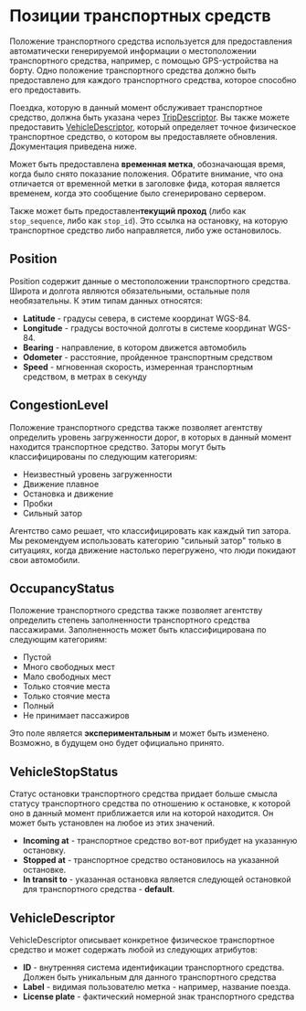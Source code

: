 # Позиции транспортных средств

Положение транспортного средства используется для предоставления автоматически генерируемой информации о местоположении транспортного средства, например, с помощью GPS-устройства на борту. Одно положение транспортного средства должно быть предоставлено для каждого транспортного средства, которое способно его предоставить.

Поездка, которую в данный момент обслуживает транспортное средство, должна быть указана через [TripDescriptor](../reference.md#message-tripdescriptor). Вы также можете предоставить [VehicleDescriptor](../reference.md#message-vehicledescriptor), который определяет точное физическое транспортное средство, о котором вы предоставляете обновления. Документация приведена ниже.

Может быть предоставлена **временная метка**, обозначающая время, когда было снято показание положения. Обратите внимание, что она отличается от временной метки в заголовке фида, которая является временем, когда это сообщение было сгенерировано сервером.

Также может быть предоставлен**текущий проход** (либо как `stop_sequence`, либо как `stop_id`). Это ссылка на остановку, на которую транспортное средство либо направляется, либо уже остановилось.

## Position

Position содержит данные о местоположении транспортного средства. Широта и долгота являются обязательными, остальные поля необязательны. К этим типам данных относятся:

*   **Latitude** - градусы севера, в системе координат WGS-84.
*   **Longitude** - градусы восточной долготы в системе координат WGS-84.
*   **Bearing** - направление, в котором движется автомобиль
*   **Odometer** - расстояние, пройденное транспортным средством
*   **Speed** - мгновенная скорость, измеренная транспортным средством, в метрах в секунду

## CongestionLevel

Положение транспортного средства также позволяет агентству определить уровень загруженности дорог, в которых в данный момент находится транспортное средство. Заторы могут быть классифицированы по следующим категориям:

*   Неизвестный уровень загруженности
*   Движение плавное
*   Остановка и движение
*   Пробки
*   Сильный затор

Агентство само решает, что классифицировать как каждый тип затора. Мы рекомендуем использовать категорию "сильный затор" только в ситуациях, когда движение настолько перегружено, что люди покидают свои автомобили.

## OccupancyStatus

Положение транспортного средства также позволяет агентству определить степень заполненности транспортного средства пассажирами. Заполненность может быть классифицирована по следующим категориям:

*   Пустой
*   Много свободных мест
*   Мало свободных мест
*   Только стоячие места
*   Только стоячие места
*   Полный
*   Не принимает пассажиров

Это поле является **экспериментальным** и может быть изменено. Возможно, в будущем оно будет официально принято.

## VehicleStopStatus

Статус остановки транспортного средства придает больше смысла статусу транспортного средства по отношению к остановке, к которой оно в данный момент приближается или на которой находится. Он может быть установлен на любое из этих значений.

*   **Incoming at** - транспортное средство вот-вот прибудет на указанную остановку.
*   **Stopped at** - транспортное средство остановилось на указанной остановке.
*   **In transit to** - указанная остановка является следующей остановкой для транспортного средства - **default**.

## VehicleDescriptor

VehicleDescriptor описывает конкретное физическое транспортное средство и может содержать любой из следующих атрибутов:

*   **ID** - внутренняя система идентификации транспортного средства. Должен быть уникальным для данного транспортного средства
*   **Label** - видимая пользователю метка - например, название поезда.
*   **License plate** - фактический номерной знак транспортного средства
